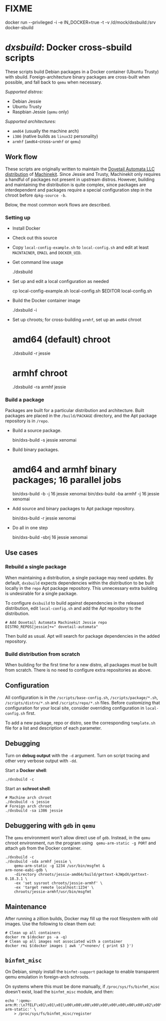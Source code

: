 # FIXME
docker run --privileged -i -e IN_DOCKER=true -t -v /d/mock/dxsbuild:/srv \
       docker-sbuild

# *dxsbuild*: Docker cross-sbuild scripts

These scripts build Debian packages in a Docker container (Ubuntu
Trusty) with sbuild. Foreign-architecture binary packages are
cross-built when possible, and fall back to `qemu` when necessary.

*Supported distros:*

- Debian Jessie
- Ubuntu Trusty
- Raspbian Jessie (`qemu` only)

*Supported architectures:*

- `amd64` (usually the machine arch)
- `i386` (native builds as `linux32` personality)
- `armhf` (`amd64`-cross-`armhf` or `qemu`)

## Work flow

These scripts are originally written to maintain the [Dovetail Automata
LLC distribution][1] of [Machinekit][2]. Since Jessie and Trusty, Machinekit
only requires a handful of packages not present in upstream distros.
However, building and maintaining the distribution is quite complex,
since packages are interdependent and packages require a special
configuration step in the chroot before `dpkg-source -b`.

Below, the most common work flows are described.

[1]: http://deb.dovetail-automata.com
[2]: http://machinekit.io

### Setting up

- Install Docker
- Check out this source
- Copy `local-config-example.sh` to `local-config.sh` and edit at least
  `MAINTAINER`, `EMAIL` and `DOCKER_UID`.
- Get command line usage

    ./dxsbuild

- Set up and edit a local configuration as needed

    cp local-config-example.sh local-config.sh
    $EDITOR local-config.sh

- Build the Docker container image

    ./dxsbuild -i

- Set up chroots; for cross-building `armhf`, set up an `amd64` chroot

    # amd64 (default) chroot
    ./dxsbuild -r jessie
    # armhf chroot
    ./dxsbuild -ra armhf jessie

### Build a package

Packages are built for a particular distribution and architecture.
Built packages are placed in the `/build/PACKAGE` directory, and the
Apt package repository is in `/repo`.

- Build a source package.

    bin/dxs-build -s jessie xenomai

- Build binary packages.

    # amd64 and armhf binary packages; 16 parallel jobs
    bin/dxs-build -b -j 16 jessie xenomai
    bin/dxs-build -ba armhf -j 16 jessie xenomai

- Add source and binary packages to Apt package repository.

    bin/dxs-build -r jessie xenomai

- Do all in one step
  
    bin/dxs-build -sbrj 16 jessie xenomai

## Use cases

### Rebuild a single package

When maintaining a distribution, a single package may need updates. By
default, `dxsbuild` expects dependencies within the distribution to be
built locally in the `repo` Apt package repository. This unnecessary
extra building is undesirable for a single package.

To configure `dxsbuild` to build against dependencies in the released
distribution, edit `local-config.sh` and add the Apt repository to the
distribution.

    # Add Dovetail Automata Machinekit Jessie repo
    DISTRO_REPOS[jessie]+=" dovetail-automata"

Then build as usual.  Apt will search for package dependencies in the
added repository.

### Build distribution from scratch

When building for the first time for a new distro, all packages must
be built from scratch.  There is no need to configure extra
repositories as above.

## Configuration

All configuration is in the `/scripts/base-config.sh`,
`/scripts/package/*.sh`, `/scripts/distro/*.sh` and
`/scripts/repo/*.sh` files. Before customizing that configuration for
your local site, consider overriding configuration in
`local-config.sh` first.

To add a new package, repo or distro, see the corresponding
`template.sh` file for a list and description of each parameter.

## Debugging

Turn on **debug output** with the `-d` argument.  Turn on script tracing
and other very verbose output with `-dd`.

Start a **Docker shell**:

    ./dxsbuild -c

Start an **schroot shell**:

    # Machine arch chroot
    ./dxsbuild -s jessie
    # Foreign arch chroot
    ./dxsbuild -sa i386 jessie

## Debuggering with `gdb` in `qemu`

The `qemu` environment won't allow direct use of `gdb`. Instead, in
the `qemu` chroot environment, run the program using ` qemu-arm-static
-g PORT` and attach `gdb` from the Docker container.

    ./dxsbuild -c
    ./dxsbuild -sda armhf jessie \
        qemu-arm-static -g 1234 /usr/bin/msgfmt &
    arm-none-eabi-gdb \
        -directory chroots/jessie-amd64/build/gettext-kJWpdX/gettext-0.18.3.1 \
        -ex 'set sysroot chroots/jessie-armhf' \
        -ex 'target remote localhost:1234' \
        chroots/jessie-armhf/usr/bin/msgfmt

## Maintenance

After running a zillion builds, Docker may fill up the root filesystem
with old images.  Use the following to clean them out:

    # Clean up all containers
    docker rm $(docker ps -a -q)
    # Clean up all images not associated with a container
    docker rmi $(docker images | awk '/^<none>/ { print $3 }')

## `binfmt_misc`

On Debian, simply install the `binfmt-support` package to enable
transparent qemu emulation in foreign-arch schroots.

On systems where this must be done manually, if
`/proc/sys/fs/binfmt_misc` doesn't exist, load the `binfmt_misc`
module, and then:

    echo ':qemu-arm:M::\x7fELF\x01\x01\x01\x00\x00\x00\x00\x00\x00\x00\x00\x00\x02\x00\x28\x00:\xff\xff\xff\xff\xff\xff\xff\x00\xff\xff\xff\xff\xff\xff\xff\xff\xfe\xff\xff\xff:/usr/bin/qemu-arm-static:' \
        > /proc/sys/fs/binfmt_misc/register
